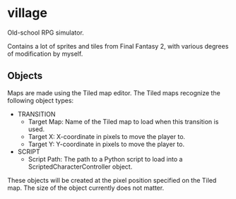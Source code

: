 # village
Old-school RPG simulator.

Contains a lot of sprites and tiles from Final Fantasy 2,
with various degrees of modification by myself.

## Objects

Maps are made using the Tiled map editor.
The Tiled maps recognize the following object types:
* TRANSITION
  * Target Map: Name of the Tiled map to load when this transition is used.
  * Target X: X-coordinate in pixels to move the player to.
  * Target Y: Y-coordinate in pixels to move the player to.
* SCRIPT
  * Script Path: The path to a Python script to load into a ScriptedCharacterController object.

These objects will be created at the pixel position specified on the Tiled map.
The size of the object currently does not matter.